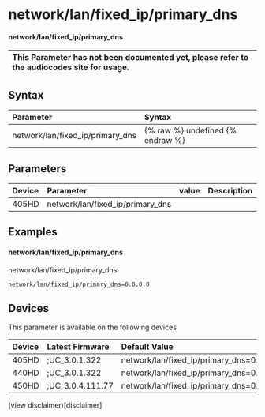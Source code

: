 ﻿---
description: network/lan/fixed_ip/primary_dns
search:
    keywords: ['network','lan','fixed_ip','primary_dns']
---

# network/lan/fixed_ip/primary_dns

#### network/lan/fixed_ip/primary_dns


| This Parameter has not been documented yet, please refer to the audiocodes site for usage.  |
| :--- |

## Syntax
| Parameter | Syntax |
| :--- | :--- |
|network/lan/fixed_ip/primary_dns | {% raw %} undefined {% endraw %} |

## Parameters
|Device|Parameter|value|Description|
|:---|:---|:---|:---|
| 405HD | network/lan/fixed_ip/primary_dns |  |  |

## Examples
#### network/lan/fixed_ip/primary_dns

network/lan/fixed_ip/primary_dns

```
network/lan/fixed_ip/primary_dns=0.0.0.0
```

## Devices
This parameter is available on the following devices

| Device | Latest Firmware | Default Value |
|:---|:---|:---|
| 405HD | ;UC_3.0.1.322 | network/lan/fixed_ip/primary_dns=0.0.0.0 
| 440HD | ;UC_3.0.1.322 | network/lan/fixed_ip/primary_dns=0.0.0.0 
| 450HD | ;UC_3.0.4.111.77 | network/lan/fixed_ip/primary_dns=0.0.0.0 

(view disclaimer)[disclaimer]
